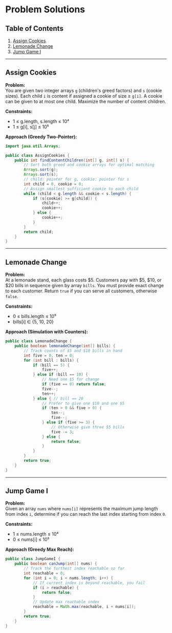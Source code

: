 # Problem Solutions

## Table of Contents
1. [Assign Cookies](#assign-cookies)
2. [Lemonade Change](#lemonade-change)
3. [Jump Game I](#jump-game-i)

---

## Assign Cookies
**Problem:**  
You are given two integer arrays `g` (children's greed factors) and `s` (cookie sizes). Each child `i` is content if assigned a cookie of size ≥ `g[i]`. A cookie can be given to at most one child. Maximize the number of content children.

**Constraints:**  
- 1 ≤ g.length, s.length ≤ 10⁴  
- 1 ≤ g[i], s[j] ≤ 10⁵  

**Approach (Greedy Two-Pointer):**
```java
import java.util.Arrays;

public class AssignCookies {
    public int findContentChildren(int[] g, int[] s) {
        // Sort both greed and cookie arrays for optimal matching
        Arrays.sort(g);
        Arrays.sort(s);
        // child: pointer for g, cookie: pointer for s
        int child = 0, cookie = 0;
        // Assign smallest sufficient cookie to each child
        while (child < g.length && cookie < s.length) {
            if (s[cookie] >= g[child]) {
                child++;
                cookie++;
            } else {
                cookie++;
            }
        }
        return child;
    }
}
```

---

## Lemonade Change
**Problem:**  
At a lemonade stand, each glass costs \$5. Customers pay with \$5, \$10, or \$20 bills in sequence given by array `bills`. You must provide exact change to each customer. Return `true` if you can serve all customers, otherwise `false`.

**Constraints:**  
- 0 ≤ bills.length ≤ 10⁵  
- bills[i] ∈ {5, 10, 20}  

**Approach (Simulation with Counters):**
```java
public class LemonadeChange {
    public boolean lemonadeChange(int[] bills) {
        // Track counts of $5 and $10 bills in hand
        int five = 0, ten = 0;
        for (int bill : bills) {
            if (bill == 5) {
                five++;
            } else if (bill == 10) {
                // Need one $5 for change
                if (five == 0) return false;
                five--;
                ten++;
            } else { // bill == 20
                // Prefer to give one $10 and one $5
                if (ten > 0 && five > 0) {
                    ten--;
                    five--;
                } else if (five >= 3) {
                    // Otherwise give three $5 bills
                    five -= 3;
                } else {
                    return false;
                }
            }
        }
        return true;
    }
}
```

---

## Jump Game I
**Problem:**  
Given an array `nums` where `nums[i]` represents the maximum jump length from index `i`, determine if you can reach the last index starting from index `0`.

**Constraints:**  
- 1 ≤ nums.length ≤ 10⁴  
- 0 ≤ nums[i] ≤ 10⁵  

**Approach (Greedy Max Reach):**
```java
public class JumpGameI {
    public boolean canJump(int[] nums) {
        // Track the furthest index reachable so far
        int reachable = 0;
        for (int i = 0; i < nums.length; i++) {
            // If current index is beyond reachable, you fail
            if (i > reachable) {
                return false;
            }
            // Update max reachable index
            reachable = Math.max(reachable, i + nums[i]);
        }
        return true;
    }
}
```

